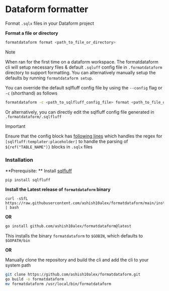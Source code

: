 

# Dataform formatter

Format `.sqlx` files in your Dataform project

**Format a file or directory**

```bash
formatdataform format <path_to_file_or_directory>
```

> [!NOTE]
When ran for the first time on a dataform workspace. The formatdataform cli will setup necessary files & default `.sqluff` config file in `.formatdataform` directory
to support formatting. You can alternatively manually setup the defaults by running `formatdataform setup`.

You can override the default sqlfluff config file by using the `--config` flag or `-c` (shorthand) as follows

```bash
formatdataform -c <path_to_sqlfluff_config_file> format <path_to_file_or_directory>
```

Or alternatively, you can directly edit the sqlfluff config file generated in `.formatdataform/.sqlfluff`

> [!IMPORTANT]
> Ensure that the config block has [following lines](https://github.com/ashish10alex/formatdataform/blob/b265412ed05fbca21620e520713ac4faf1d61e82/cmd/sqlfluff_config.go#L116-L117) which handles
the regex for `[sqlfluff:templater:placeholder]` to handle the parsing of `${ref("TABLE_NAME")}` blocks in `.sqlx` files


### Installation

**Prerequisite: ** Install [sqlfluff](https://github.com/sqlfluff/sqlfluff)

```
pip install sqlfluff
```

**Install the Latest release of `formatdataform` binary**

```
curl -sSfL https://raw.githubusercontent.com/ashish10alex/formatdataform/main/install_latest.sh | bash
```

**OR**

```bash
go install github.com/ashish10alex/formatdataform@latest
```
This installs the binary `formatdataform` to `$GOBIN`, which defaults to `$GOPATH/bin`

**OR**

Manually clone the repository and build the cli and add the cli to your system path

```bash
git clone https://github.com/ashish10alex/formatdataform.git
go build -o formatdataform
mv formatdataform /usr/local/bin/formatdataform

```
